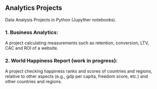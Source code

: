 ## Analytics Projects
Data Analysis Projects in Python (Jupyther notebooks).

### 1. Business Analytics: 
A project calculating measurements such as retention, conversion, LTV, CAC and ROI of a website.

### 2. World Happiness Report (work in progress):
A project checking happiness ranks and scores of countries and regions, relative to other aspects (e.g., gdp per capita, freedom score, etc.) and other countries and regions.
